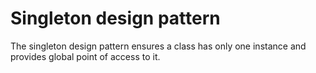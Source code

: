 # Singleton design pattern

The singleton design pattern ensures a class has only one instance and provides global point of access to it.